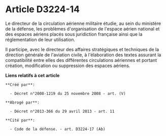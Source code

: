 # Article D3224-14

Le directeur de la circulation aérienne militaire étudie, au sein du ministère de la défense, les problèmes d'organisation de
l'espace aérien national et des espaces aériens placés sous juridiction française ainsi que la réglementation de leur
utilisation.

Il participe, avec le directeur des affaires stratégiques et techniques de la direction générale de l'aviation civile, à
l'élaboration des textes assurant la compatibilité entre elles des différentes circulations aériennes et portant création,
modification ou suppression des espaces aériens.

**Liens relatifs à cet article**

	**Créé par**:

	  - Décret n°2008-1219 du 25 novembre 2008 - art. (V)

	**Abrogé par**:

	  - Décret n°2013-366 du 29 avril 2013 - art. 11

	**Cité par**:

	  - Code de la défense. - art. D3224-17 (Ab)
